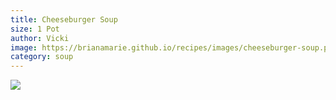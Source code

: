 ```yaml
---
title: Cheeseburger Soup
size: 1 Pot
author: Vicki
image: https://brianamarie.github.io/recipes/images/cheeseburger-soup.png
category: soup
---
```

![](https://brianamarie.github.io/recipes/images/cheeseburger-soup.png)
